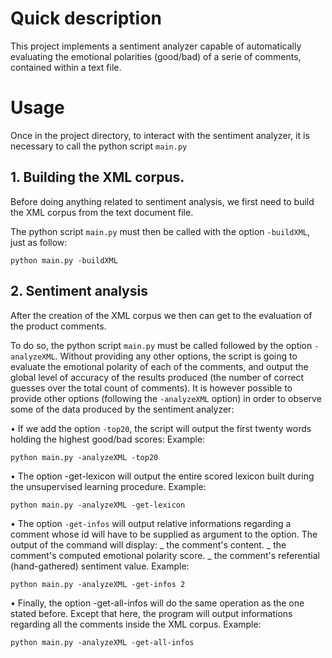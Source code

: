 # Quick description #

This project implements a sentiment analyzer capable of automatically evaluating the emotional
polarities (good/bad) of a serie of comments, contained within a text file.

# Usage #

Once in the project directory, to interact with the sentiment analyzer, it is necessary to call
the python script `main.py`

## 1. Building the XML corpus. ##

Before doing anything related to sentiment analysis, we first need to build the XML corpus
from the text document file.

The python script `main.py` must then be called with the option `-buildXML`, just as
follow:

`python main.py -buildXML`

## 2. Sentiment analysis ##

After the creation of the XML corpus we then can get to the evaluation of the product
comments.

To do so, the python script `main.py` must be called followed by the option `-analyzeXML`.
Without providing any other options, the script is going to evaluate the emotional polarity of
each of the comments, and output the global level of accuracy of the results produced (the
number of correct guesses over the total count of comments).
It is however possible to provide other options (following the `-analyzeXML` option) in order
to observe some of the data produced by the sentiment analyzer:

• If we add the option `-top20`, the script will output the first twenty words holding the
highest good/bad scores:
Example:

`python main.py -analyzeXML -top20`

• The option -get-lexicon will output the entire scored lexicon built during the
unsupervised learning procedure.
Example:

`python main.py -analyzeXML -get-lexicon`

• The option `-get-infos` will output relative informations regarding a comment whose
id will have to be supplied as argument to the option.
The output of the command will display:
_ the comment's content.
_ the comment's computed emotional polarity score.
_ the comment's referential (hand-gathered) sentiment value.
Example:

`python main.py -analyzeXML -get-infos 2`

• Finally, the option -get-all-infos will do the same operation as the one stated
before. Except that here, the program will output informations regarding all the
comments inside the XML corpus.
Example:

`python main.py -analyzeXML -get-all-infos`
